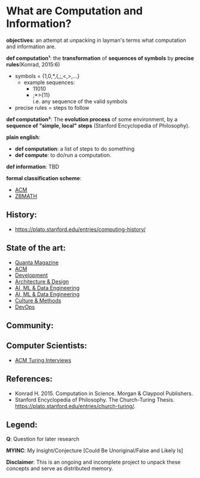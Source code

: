 # What are Computation and Information?

**objectives**: an attempt at unpacking in layman's terms what computation and information are.

**def computation¹**: the **transformation** of **sequences of symbols** by **precise rules**(Konrad, 2015:6)

- symbols = {1,0,\*,{,;,<,>,...}
  - example sequences:
    - 11010
    - ;\*>{11}  
      i.e. any sequence of the valid symbols
- precise rules = steps to follow

**def computation²**: The **evolution process** of some environment, by a **sequence of "simple, local" steps** (Stanford Encyclopedia of Philosophy).

**plain english**:
- **def computation**: a list of steps to do something
- **def compute**: to do/run a computation.

**def information**: TBD

**formal classification scheme**:
- [ACM](https://dl.acm.org/ccs)
- [ZBMATH](https://zbmath.org/classification/?q=cc%3A68)

## History:
- https://plato.stanford.edu/entries/computing-history/

## State of the art:
- [Quanta Magazine](https://www.quantamagazine.org/computer-science/)
- [ACM](https://dl.acm.org/)
- [Development](https://www.infoq.com/development/)
- [Architecture & Design](https://www.infoq.com/architecture-design/)
- [AI, ML & Data Engineering](https://www.infoq.com/ai-ml-data-eng/)
- [AI, ML & Data Engineering](https://read.deeplearning.ai/the-batch/)
- [Culture & Methods](https://www.infoq.com/culture-methods/)
- [DevOps](https://www.infoq.com/devops/)

## Community:

## Computer Scientists:
- [ACM Turing Interviews](https://www.youtube.com/playlist?list=PLn0nrSd4xjjaSLBSzmno-3Ods6FJE9nlO)

## References:
- Konrad H. 2015. Computation in Science. Morgan & Claypool Publishers.
- Stanford Encyclopedia of Philosophy. The Church-Turing Thesis. https://plato.stanford.edu/entries/church-turing/.

## Legend:
**Q**: Question for later research

**MYINC**: My Insight/Conjecture [Could Be Unoriginal/False and Likely Is]

**Disclaimer**: This is an ongoing and incomplete project to unpack these concepts and serve as distributed memory.